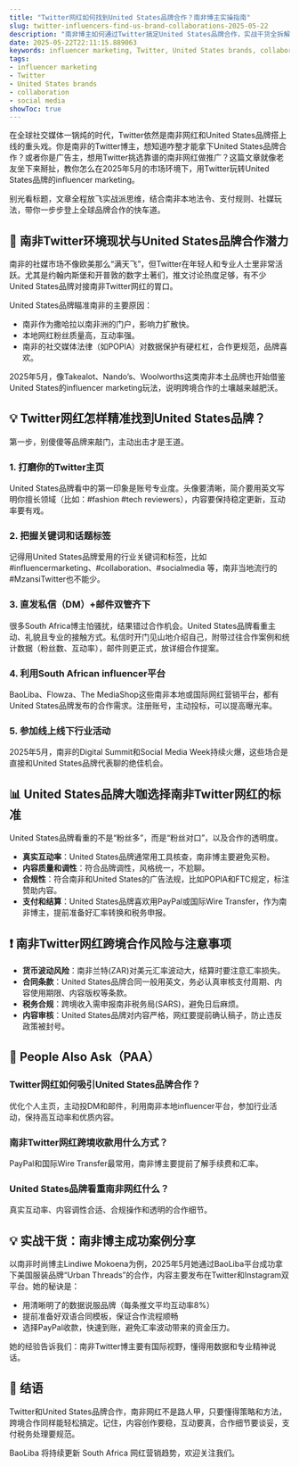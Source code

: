 ```yaml
---
title: "Twitter网红如何找到United States品牌合作？南非博主实操指南"
slug: twitter-influencers-find-us-brand-collaborations-2025-05-22
description: "南非博主如何通过Twitter搞定United States品牌合作，实战干货全拆解，社交媒体玩法、付款方式、法律文化一网打尽，2025年5月最新趋势。"
date: 2025-05-22T22:11:15.889063
keywords: influencer marketing, Twitter, United States brands, collaboration, social media
tags:
- influencer marketing
- Twitter
- United States brands
- collaboration
- social media
showToc: true
---
```


在全球社交媒体一锅炖的时代，Twitter依然是南非网红和United States品牌搭上线的重头戏。你是南非的Twitter博主，想知道咋整才能拿下United States品牌合作？或者你是广告主，想用Twitter挑选靠谱的南非网红做推广？这篇文章就像老友坐下来掰扯，教你怎么在2025年5月的市场环境下，用Twitter玩转United States品牌的influencer marketing。

别光看标题，文章全程放飞实战派思维，结合南非本地法令、支付规则、社媒玩法，带你一步步登上全球品牌合作的快车道。

## 📢 南非Twitter环境现状与United States品牌合作潜力

南非的社媒市场不像欧美那么“满天飞”，但Twitter在年轻人和专业人士里非常活跃。尤其是约翰内斯堡和开普敦的数字土著们，推文讨论热度足够，有不少United States品牌对接南非Twitter网红的胃口。

United States品牌瞄准南非的主要原因：

- 南非作为撒哈拉以南非洲的门户，影响力扩散快。
- 本地网红粉丝质量高，互动率强。
- 南非的社交媒体法律（如POPIA）对数据保护有硬杠杠，合作更规范，品牌喜欢。

2025年5月，像Takealot、Nando’s、Woolworths这类南非本土品牌也开始借鉴United States的influencer marketing玩法，说明跨境合作的土壤越来越肥沃。

## 💡 Twitter网红怎样精准找到United States品牌？

第一步，别傻傻等品牌来敲门，主动出击才是王道。

### 1. 打磨你的Twitter主页

United States品牌看中的第一印象是账号专业度。头像要清晰，简介要用英文写明你擅长领域（比如：#fashion #tech reviewers），内容要保持稳定更新，互动率要有戏。

### 2. 把握关键词和话题标签

记得用United States品牌爱用的行业关键词和标签，比如 #influencermarketing、#collaboration、#socialmedia 等，南非当地流行的#MzansiTwitter也不能少。

### 3. 直发私信（DM）+邮件双管齐下

很多South Africa博主怕骚扰，结果错过合作机会。United States品牌看重主动、礼貌且专业的接触方式。私信时开门见山地介绍自己，附带过往合作案例和统计数据（粉丝数、互动率），邮件则更正式，放详细合作提案。

### 4. 利用South African influencer平台

BaoLiba、Flowza、The MediaShop这些南非本地或国际网红营销平台，都有United States品牌发布的合作需求。注册账号，主动投标，可以提高曝光率。

### 5. 参加线上线下行业活动

2025年5月，南非的Digital Summit和Social Media Week持续火爆，这些场合是直接和United States品牌代表聊的绝佳机会。

## 📊 United States品牌大咖选择南非Twitter网红的标准

United States品牌看重的不是“粉丝多”，而是“粉丝对口”，以及合作的透明度。

- **真实互动率**：United States品牌通常用工具核查，南非博主要避免买粉。
- **内容质量和调性**：符合品牌调性，风格统一，不尬聊。
- **合规性**：符合南非和United States的广告法规，比如POPIA和FTC规定，标注赞助内容。
- **支付和结算**：United States品牌喜欢用PayPal或国际Wire Transfer，作为南非博主，提前准备好汇率转换和税务申报。

## ❗ 南非Twitter网红跨境合作风险与注意事项

- **货币波动风险**：南非兰特(ZAR)对美元汇率波动大，结算时要注意汇率损失。
- **合同条款**：United States品牌合同一般用英文，务必认真审核支付周期、内容使用期限、内容版权等条款。
- **税务合规**：跨境收入需申报南非税务局(SARS)，避免日后麻烦。
- **内容审核**：United States品牌对内容严格，网红要提前确认稿子，防止违反政策被封号。

## 🤔 People Also Ask（PAA）  

### Twitter网红如何吸引United States品牌合作？  
优化个人主页，主动投DM和邮件，利用南非本地influencer平台，参加行业活动，保持高互动率和优质内容。

### 南非Twitter网红跨境收款用什么方式？  
PayPal和国际Wire Transfer最常用，南非博主要提前了解手续费和汇率。

### United States品牌看重南非网红什么？  
真实互动率、内容调性合适、合规操作和透明的合作细节。

## 💡 实战干货：南非博主成功案例分享

以南非时尚博主Lindiwe Mokoena为例，2025年5月她通过BaoLiba平台成功拿下美国服装品牌“Urban Threads”的合作，内容主要发布在Twitter和Instagram双平台。她的秘诀是：

- 用清晰明了的数据说服品牌（每条推文平均互动率8%）
- 提前准备好双语合同模板，保证合作流程顺畅
- 选择PayPal收款，快速到账，避免汇率波动带来的资金压力。

她的经验告诉我们：南非Twitter博主要有国际视野，懂得用数据和专业精神说话。

## 📢 结语

Twitter和United States品牌合作，南非网红不是路人甲，只要懂得策略和方法，跨境合作同样能轻松搞定。记住，内容创作要稳，互动要真，合作细节要谈妥，支付税务处理要规范。

BaoLiba 将持续更新 South Africa 网红营销趋势，欢迎关注我们。
